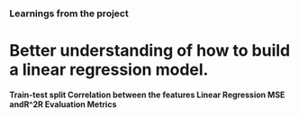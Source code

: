 ### Learnings from the project

  # Better understanding of how to build a linear regression model.
**Train-test split
Correlation between the features
Linear Regression
MSE andR^2R Evaluation Metrics**



